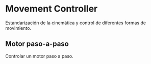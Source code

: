 # Movement Controller

Estandarización de la cinemática y control de diferentes formas de movimiento.

## Motor paso-a-paso
Controlar un motor paso a paso.

